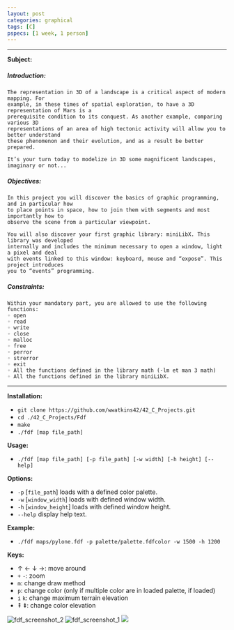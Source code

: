 ```yaml
---
layout: post
categories: graphical
tags: [C]
pspecs: [1 week, 1 person]
---
```

---
__Subject:__
##### Introduction:
```
The representation in 3D of a landscape is a critical aspect of modern mapping. For
example, in these times of spatial exploration, to have a 3D representation of Mars is a
prerequisite condition to its conquest. As another example, comparing various 3D
representations of an area of high tectonic activity will allow you to better understand
these phenomenon and their evolution, and as a result be better prepared.

It’s your turn today to modelize in 3D some magnificent landscapes, imaginary or not...
```
##### Objectives:
```
In this project you will discover the basics of graphic programming, and in particular how
to place points in space, how to join them with segments and most importantly how to
observe the scene from a particular viewpoint.

You will also discover your first graphic library: miniLibX. This library was developed
internally and includes the minimum necessary to open a window, light a pixel and deal
with events linked to this window: keyboard, mouse and “expose”. This project introduces
you to “events” programming.
```

##### Constraints:
```
Within your mandatory part, you are allowed to use the following functions:
◦ open
◦ read
◦ write
◦ close
◦ malloc
◦ free
◦ perror
◦ strerror
◦ exit
◦ All the functions defined in the library math (-lm et man 3 math)
◦ All the functions defined in the library miniLibX.
```
---
__Installation:__

* `git clone https://github.com/wwatkins42/42_C_Projects.git`
* `cd ./42_C_Projects/Fdf`
* `make`
* `./fdf [map file_path]`

**Usage:**
* `./fdf [map file_path] [-p file_path] [-w width] [-h height] [--help]`

**Options:**
* `-p` [`file_path`] loads with a defined color palette.
* `-w` [`window_width`] loads with defined window width.
* `-h` [`window_height`]  loads with defined window height.
* `--help`  display help text.

**Example:**
* `./fdf maps/pylone.fdf -p palette/palette.fdfcolor -w 1500 -h 1200`

**Keys:**
* &#8593; &#8592; &#8595; &#8594;: move around
* `+` `-`: zoom
* `m`: change draw method
* `p`: change color (only if multiple color are in loaded palette, if loaded)
* `i` `k`: change maximum terrain elevation
* &#8670; &#8671;: change color elevation

![fdf_screenshot_2](https://cdn.rawgit.com/wwatkins42/42_C_Projects/master/screenshots/screenshot_fdf_2.png "fdf")
![fdf_screenshot_1](https://cdn.rawgit.com/wwatkins42/42_C_Projects/master/screenshots/screenshot_fdf_1.png "fdf")
![](https://cdn.rawgit.com/wwatkins42/wwatkins42.github.io/master/images/fdf_demo.gif)
